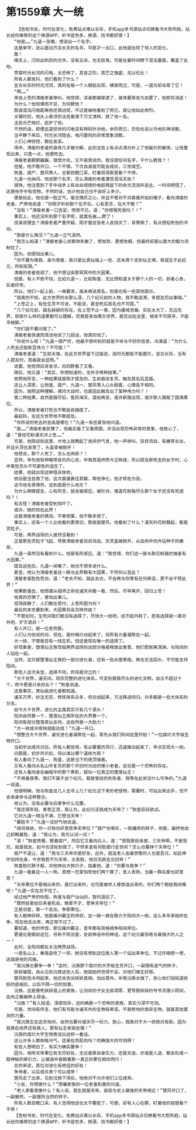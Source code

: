 # 第1559章 大一统
        【告知书友，时代在变化，免费站点难以长存，手机app多书源站点切换看书大势所趋，站长给你推荐的这个换源APP，听书音色多、换源、找书都好使！】
       “他是……”九道一张嘴，想说出一个名字。
       这是单字，足以震动万古长天的名号，可是才一出口，此地就出现了惊人的变化。
       轰！
       晴天上，闪烁出刺目的光华，没有云朵，也无妖鬼，可是在霎时间劈下混沌雷霆，覆盖了此地。
       贯穿时光长河的闪电，太恐怖了，其音之烈，其芒之强盛，无以伦比！
       所有人都发抖，他们看到了什么？
       亘古长存的时光河流，真的在每一个人眼前出现，横穿而过，可是，一道光却击穿了它！
       “啊……”
       来自上苍的清瘦老者惨叫，他觉得，浑身都被穿透了，身体要蒸发为血雾了，他即将消逝！
       为什么？他惊惧而不甘，为何劈他？
       那道混沌闪电距离他还很远呢，不过是被他看到了而已，就让他如此惨烈。
       关键时刻，他头上悬浮的法旨垂落下万丈清辉，救了他一名。
       法旨光芒绚烂，庇护了他。
       不然的话，即便这道惊世的闪电没有特别针对他，余烈而已，恐怕也足以令他形神消散。
       当平静下来后，时光长河隐去，电闪雷鸣的异常景象消散。
       人们心神恍惚，都在发呆。
       场中，清瘦的老者的身体几乎被分解，此刻法旨上有点点清光补上了他破烂的躯体，让他重现出来，只差一点，他便死去。
       清瘦老者颤颤巍巍，很想大吼，又不是我说的，我没提任何名字，干什么劈我？！
       但是，他不敢开口，一个不慎，下次自身就可能会成灰，三世成空。
       狗皇、腐尸、楚风等人，全都目瞪口呆，盯着现场那里看个不停。
       九道一也纳闷，他说那个名字，怎么清瘦的老者遭受混沌天劫？
       很快，他注意到了手中战矛上有丝丝缕缕的电弧残留下的余光流淌并逝去，一时间明悟了，这是他手中有信物，不然的话，估计他自己也不会好上多少。
       便是如此，他也是一脸正气，毫无愧疚之心，并且不管对不对直接开始扣帽子，看向清瘦的老者，严肃地说道：“你刚才听到那个名字后，心有恶念，在大不敬？”
       “没有！”清瘦老者一口否定，愤愤不已，道：“你想冤死我吗？！”
       事实上，他还没听到那个名字呢，就莫名被……劈了！
       找谁说理去？清瘦老者严重怀疑，刚才替这张老人皮挡灾了，背黑锅了，有点想掐死他的冲动。
       “那是什么情况？”九道一正气凛然。
       “我怎么知道！”清瘦老者心态都快失衡了，想发怒，更想急眼，但最终却是以莫大的毅力克制住了。
       因为，他很怕出事儿。
       “你不要为难我，身为使者，我只是比真仙强上一些，还未真个走到仙王境，我诞生于此纪元，所知有限。”
       清瘦的老者低调了，他不想沾染那冥冥中的大因果。
       但是，有人不依不饶，比如九道一，比如狗皇，无比想知道关于那个人的一切，前者心急，后者好奇。
       所以，他们一起上前，一再要求，虽未再说真名，但是也有一些其他提示。
       “我真的不知，此方世界的水那么深，几个纪元前的人物，我不敢追溯，多提及恐出事端。”
       “上苍之上，有些生灵不可说，不能说，甚至死后其名也不可提。”
       “几个纪元前，威名赫赫的存在，在上苍不止一尊，因为疆域浩瀚，实在太大了，无边无界，获取什么样的道果都可以理解，究竟是来自哪方世界，是否出在这里，根本不可探寻，不能寻根脚。”
       “你们就不要问我了。”
       清瘦老者快速而简洁地说了几段话，他真的怕了。
       “你说什么呢！”九道一很严厉，他最不想听到的就是不祥与不好的信息，冷漠道：“为什么人死去还能彰显伟力？不可能！”
       清瘦老者道：“生前太强，在此方世界留下过痕迹，连时光都能不能磨灭，亘古长存，当有人提及时，其痕就会显照。”
       说罢，他觉得后背发凉，向四野看了又看。
       随后，他又道：“其实，你想知道的，无外乎两种结果。”
       依照他所言，一种结果就是刚才提及的，生前痕迹复苏，触及其名后显威。
       这让人深思，让狗皇、腐尸、九道一、楚风等人心头剧震，心情各不相同。
       因为，按照这种理解，魂河大战时，也是因此触及出了某种伟力吗？！
       第二种结果，自然是路尽后，鱼跃海天，渡劫再变，或许新路出现，或许那人摘取了圆满果位。
       所以，清瘦老者打死也不敢妄自揣度了。
       最起码，在这方世界他不敢提及。
       “你所说的死去的至高是哪位？”九道一有些紧张地问道。
       “是……”清瘦老者犹豫了，但最后看了又看周围，并没出现恐怖异常的景象，他放心了，道：“曾经花粉漫天冲上苍……”
       可是，他刚说到这里，大地上就腾起了诡异的气息，他一声惨叫，双目流血，有嫩芽长出，并且头顶也发芽了，头盖骨被掀开！
       他想说，那个人死了，怎么也闹妖？！
       显然，早先他有种略带自负的心态，毕竟其祖师而今正辉煌，所以提及那死去的女子时，心中某些念头不可避免的滋生了。
       结果，他就出现这种怪异惨状。
       依旧是法旨救了他，这次直接裹住其躯，帮他净化，他才转危为安。
       这令他毛骨悚然，这到底是什么地方？
       为什么稍微提及，心有所念，就会被感应，被针对，难道花粉路尽头那个女子还没有死透吗？！
       有古怪！清瘦老者受到惊吓了。
       或许，她的坟在此界！
       这是清瘦老者的猜测，不寒而栗，他不敢多想了。
       事实上，还有一个人比他看的更真切，那就是楚风，他看到了什么？漫天的花粉飘起，都是灵粒子。
       可是，两界战场的人居然没看到！
       正是那些灵粒子飞起，导致清瘦老者双目淌血，天灵盖被掀开，从血肉中向外钻种子的嫩芽。
       九道一虽然没有看到什么，但是有所感应，道：“我觉得，你们这一脉与那花粉路的强者有大因果。”
       提及这些后，九道一闭嘴了，他也不想多说什么。
       甚至，他认为清瘦老者这一脉与此界都有大因果，不然何以至此？
       清瘦老者脸色苍白，道：“老夫不知，就此去也，不会再与你等有任何牵连，更不会干预此界！”
       他果断遁去，他想遵从祖师之命在诸天间看一看，然后，尽早离开，回归上苍！
       他真的恐惧了，害怕出事儿。
       现场寂静了，人们都在思忖，上苍所图为何？
       最后的末世要到来，大因果将会怎样终结？
       “不管如何，生死间我们都没有选择了，尽快大一统吧，经不起内耗了，若有选择就一直对外吧，铲灭诡异！”
       有人开口，是一位老究极。
       人们认为他说的对，现在，是时候行动起来了，将所有力量凝聚在一起。
       大一统，不管是否有一线生机，但这是现在唯一的选择了。
       好现象是，堕落仙王族驾临两界战场的这部分强者释放出善意，他们愿脱离深渊，与阳间的人站在一起。
       当然，这只是堕落仙王族的一部分进化者，还有一批永堕黑暗，再也无法回头，不可能支持阳间。
       那些人这次未至，选择不同，终将是对立的！
       “大千世界，诸天间，现存完整的进化体系，可走到极致尽头的进化文明，自古不超过十个，而今更是只余四五个！”狗皇说道。
       这是事实，真仙级进化者都知道。
       诸天万界，妙法无穷，修炼体系众多，但总结起来，万法殊途同归，许多都是一些大体系的分支。
       如今大千世界，进化的主路其实只有几个源头！
       阳间自然算一个，堕落仙王族所在的大界算一个。
       阳间有部分堕落真仙支持，这自然是一大助力！
       “大一统或许很快就能达成！”九道一开口。
       “想整合大千世界，诸天进化者凝聚在一起，首先从我们阳间这里开始！”一位腐烂大宇级生物开口。
       当初步达成共识后，所有人都觉得，有必要雷厉风行，迅速推动起来了，早点实现大一统。
       问题是，初步共识后，将以谁以哪个道统为首？
       有人看向了九道一、狗皇，这是当下的绝顶强者。
       又有人看向从名山中复苏的那个开创时光经的矮小老者，这也是一个恐怖的存在。
       还有人看向身在幽暗中的那个黑影，疑似一位真正的堕落仙王！
       “不用看我等，我们不属于这个纪元，都是曾经的失败者，我等在此世没什么可争的。”九道一说道。
       他很明确，他与狗皇这几人去寻上几个纪元活下来的老怪物，需要时，可站出来出手，但不会亲身参与这种整合。
       他认为，没有必要与后辈争什么位置。
       “我还很年轻，青葱正茂，我认为，此纪元该我成为天帝了！”狗皇跃跃欲试。
       它对九道一相当不满，它想当天帝！
       “要脸不？”九道一没好气地说道。
       “成何体统，你一只狗也好意思争天帝位？”腐尸也喝斥，一脸嫌弃的样子，但是，最终他自己却觍着脸，道：“我认为，我可以试一试！”
       “滚！”狗皇愤慨，瞪着腐尸，然后它又看向众人，道：“想我那些亲故，三天帝啊，不是我兄，就是我友，如今也该轮到我了，不然本皇有何脸面行走世间？怎么也要挣个天帝位！”
       腐尸不退让，道：“我与三天帝亦是好友，此外，就连老人皮最崇敬的人也是吾兄，如此神环加持在身，今世我若不为天帝，太丢脸，他日无颜去见四帝！”
       狗皇脸红脖子粗，对他伸出大狗爪子，指着他，道：“你要与我争？”
       九道一看着这一人一狗，真想一巴掌怕死他们两个算了，丢人丢狗，当着一群后辈也好意思？
       “天帝果位不是喊出来的，是打出来的，也可是被世人尊崇选出来的，你们两个都给我闭嘴吧！”九道一实在忍不住了。
       经过他严肃的劝阻，狗皇与腐尸讪讪的，暂时退后了。
       “既然前辈给后来者机会，晚辈不才，愿争天帝位！”
       正是羽皇，第一个走出，争那果位。
       有人眼神异样，他是雍州霸主的师叔，这一脉一直在致力于阳间大一统，这么多年来始终在争，现在他走出来，再正常不过了。
       要知道，他的师侄，那位雍州霸主，昔年都有资格相争阳间帝位。
       更遑论是眼前这位，号称不败羽皇，史前神话中的神话，这个纪元最惊艳与最强大的人之一！
       此时，全阳间都在关注两界战场。
       一座名山上，秦珞音吃了一惊，她没有想到这位故人第一个站出来争位，不过仔细想一想，这就是他的风格。
       “我沅族也要争一争！”这时，沅族那个腐烂的大宇级生灵开口，一副很有底气的样子。
       妖妖皱眉，自从见到沅族这些人后，她就始终觉得不妥，对他们难生好感。
       楚风脸色冷冽起来，他还未告诉妖妖真相，怕出意外，毕竟沅族太强了，担心他们怕知道妖妖的底细后，以后不顾一切的加害。
       沅族，这是害死妖妖祖上的家族，让羽尚的子女全部凋零，更导致妖妖的爷爷流落小阴间，血肉之躯被种上母金。
       “沅族？”有人轻语，深感惊异，这的确是一个恐怖的家族，其实力深不可测。
       可是，世间有传言，他们有可能与诸天外的生物有牵连，不是祭地的诡异生物，就是其他莫测的力量。
       “我沅族生在这天地间，自然也要对诸天尽一份力，放心，我族对于大一统绝对有助，因为我族在他界还有族人，更有仙王老祖坐镇！”
       沅族的腐烂大宇生物竟说出这样一番话。
       这让许多人都倒吸冷气，这是在亮肌肉吗？的确强大的可怕啊！
       有些人想明白了，有实力确实要争！
       因为，相传天帝果位有无尽妙处，无论是靠自身实力，还是天选，亦或是人选，都会形成一股神秘的牵引力，让被选中者朝着那一真正的果位相向而行！
       总的来说，其位对进化有绝佳的好处！
       争帝者，以后或许真个可以成帝！
       楚风走了出来，见到沅族下场后，他绝对不允许他们上位成帝。
       “小友，你想做什么？”周曦家族的一位老者和善的问道。
       “老人家看我像什么？有人说，我生就是天帝，姿容与史上最强的天帝相近！”楚风开口了，一副傲然，一副理所当然的样子。
       所有人都目瞪口呆，有人觉得他这也太不要脸了，可是，却有人心在颤，盯着他的容貌看个不停！
       【告知书友，时代在变化，免费站点难以长存，手机app多书源站点切换看书大势所趋，站长给你推荐的这个换源APP，听书音色多、换源、找书都好使！】
